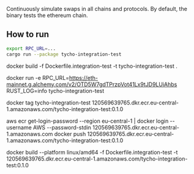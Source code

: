 Continuously simulate swaps in all chains and protocols. By default, the binary tests the ethereum chain.

## How to run

```bash
export RPC_URL=...
cargo run --package tycho-integration-test
```

docker build -f Dockerfile.integration-test -t tycho-integration-test .

docker run -e RPC_URL=https://eth-mainnet.g.alchemy.com/v2/OTD5W7gdTPrzpVot41Lx9tJD9LUiAhbs RUST_LOG=info
tycho-integration-test

docker tag tycho-integration-test 120569639765.dkr.ecr.eu-central-1.amazonaws.com/tycho-integration-test:0.1.0

aws ecr get-login-password --region eu-central-1 | docker login --username AWS --password-stdin
120569639765.dkr.ecr.eu-central-1.amazonaws.com
docker push 120569639765.dkr.ecr.eu-central-1.amazonaws.com/tycho-integration-test:0.1.0

docker build --platform linux/amd64 -f Dockerfile.integration-test -t
120569639765.dkr.ecr.eu-central-1.amazonaws.com/tycho-integration-test:0.1.0